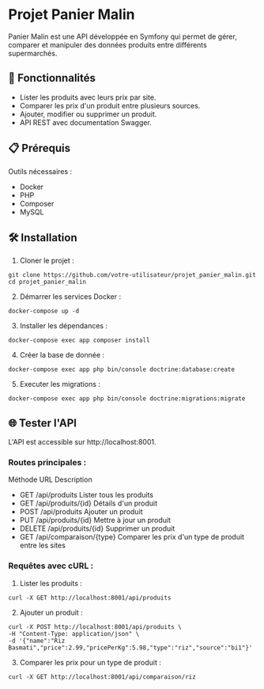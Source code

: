 # Projet Panier Malin
Panier Malin est une API développée en Symfony qui permet de gérer, comparer et manipuler des données produits entre différents supermarchés.

## 🚀 Fonctionnalités
- Lister les produits avec leurs prix par site.
- Comparer les prix d'un produit entre plusieurs sources.
- Ajouter, modifier ou supprimer un produit.
- API REST avec documentation Swagger.

## 📋 Prérequis
Outils nécessaires :
- Docker
- PHP
- Composer
- MySQL

## 🛠 Installation
1. Cloner le projet :
```
git clone https://github.com/votre-utilisateur/projet_panier_malin.git
cd projet_panier_malin
```

2. Démarrer les services Docker :
```
docker-compose up -d
```

3. Installer les dépendances :
```
docker-compose exec app composer install
```

4. Créer la base de donnée :
```
docker-compose exec app php bin/console doctrine:database:create
```

5. Executer les migrations :
```
docker-compose exec app php bin/console doctrine:migrations:migrate
```

##  🌐 Tester l'API
L'API est accessible sur http://localhost:8001.

### Routes principales :
Méthode	URL	Description
- GET	/api/produits	Lister tous les produits
- GET	/api/produits/{id}	Détails d'un produit
- POST	/api/produits	Ajouter un produit
- PUT	/api/produits/{id}	Mettre à jour un produit
- DELETE	/api/produits/{id}	Supprimer un produit
- GET	/api/comparaison/{type}	Comparer les prix d'un type de produit entre les sites
  
### Requêtes avec cURL :

1. Lister les produits :
```
curl -X GET http://localhost:8001/api/produits
```

2. Ajouter un produit :
```
curl -X POST http://localhost:8001/api/produits \
-H "Content-Type: application/json" \
-d '{"name":"Riz Basmati","price":2.99,"pricePerKg":5.98,"type":"riz","source":"bi1"}'
```

3. Comparer les prix pour un type de produit :
```
curl -X GET http://localhost:8001/api/comparaison/riz
```





